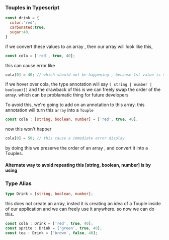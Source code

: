 ### Touples in Typescript

```js
const drink = {
  color:'red',
  carbonated:true,
  sugar:40,
}
```
if we convert these values to an array , then our array will look like this,

```ts
const cola = ['red', true, 40];
```
this can cause error like
```js
cola[0] = 40; // which should not be happening , because 1st value is string.
```

if we hover over cola, the type annotation will say `( string | number | boolean)[]`
and the drawback of this is we can freely swap the order of the array. which can be problamatic thing for future developers

To avoid this, we're going to add on an annotation to this array.
this annotation will turn this `array` into a `Touple`

```ts
const cola : [string, boolean, number] = ['red', true, 40];
```
now this won't happer
```ts
cola[0] = 50; // this cause a immediate error display
```

by doing this we preserve the order of an array , and convert it into a Touples.

#### Alternate way to avoid repeating this [string, boolean, number] is by using 
### Type Alias

```ts
type Drink = [string, boolean, number];
```
this does not create an array, insted it is creating an idea of a Touple inside of our application
and we can freely use it anywhere.
so now we can do this.

```ts
const cola : Drink = ['red', true, 40];
const sprite : Drink = ['green', true, 40];
const tea : Drink = ['brown', false, 40];
```

